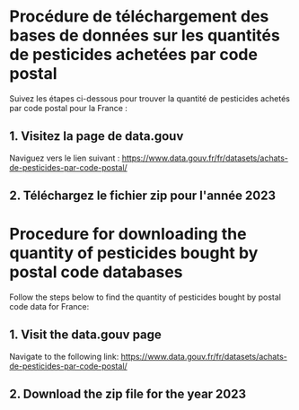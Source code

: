 # Procédure de téléchargement des bases de données sur les quantités de pesticides achetées par code postal  

Suivez les étapes ci-dessous pour trouver la quantité de pesticides achetés par code postal pour la France :
## 1.	Visitez la page de data.gouv
Naviguez vers le lien suivant :
https://www.data.gouv.fr/fr/datasets/achats-de-pesticides-par-code-postal/

## 2.	Téléchargez le fichier zip pour l'année 2023



# Procedure for downloading the quantity of pesticides bought by postal code databases  

Follow the steps below to find the quantity of pesticides bought by postal code data for France:
## 1.	Visit the data.gouv page
Navigate to the following link:
https://www.data.gouv.fr/fr/datasets/achats-de-pesticides-par-code-postal/

## 2.	Download the zip file for the year 2023

